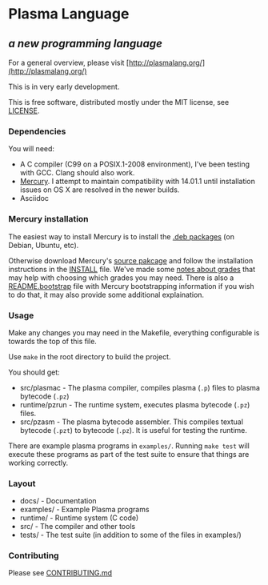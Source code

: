 # Plasma Language
## *a new programming language*

For a general overview, please visit
[http://plasmalang.org/](http://plasmalang.org/)

This is in very early development.

This is free software, distributed mostly under the MIT license, see
[LICENSE](LICENSE).

### Dependencies

You will need:

* A C compiler (C99 on a POSIX.1-2008 environment), I've been testing with
  GCC.  Clang should also work.
* [Mercury](https://www.mercurylang.org/).  I attempt to maintain
  compatibility with 14.01.1 until installation issues on OS X are resolved
  in the newer builds.
* Asciidoc

### Mercury installation

The easiest way to install Mercury is to install the
[.deb packages](http://dl.mercurylang.org/deb/) (on Debian, Ubuntu, etc).

Otherwise download Mercury's [source pakcage](http://dl.mercurylang.org)
and follow the
installation instructions in the
[INSTALL](https://github.com/Mercury-Language/mercury/blob/master/.INSTALL.in)
file.
We've made some
[notes about grades](http://plasmalang.org/docs/grades.html)
that may help with choosing which grades you may need.
There is also a
[README.bootstrap](https://github.com/Mercury-Language/mercury/blob/master/README.bootstrap)
file with Mercury bootstrapping information if you wish to do that, it may
also provide some additional explaination.

### Usage

Make any changes you may need in the Makefile, everything configurable is
towards the top of this file.

Use ```make``` in the root directory to build the project.

You should get:

* src/plasmac - The plasma compiler, compiles plasma (```.p```) files to
  plasma bytecode (```.pz```)
* runtime/pzrun - The runtime system, executes plasma bytecode (```.pz```)
  files.
* src/pzasm - The plasma bytecode assembler.  This compiles textual bytecode
  (```.pzt```) to bytecode (```.pz```).  It is useful for testing the
  runtime.

There are example plasma programs in ```examples/```.  Running ```make
test``` will execute these programs as part of the test suite to ensure that
things are working correctly.

### Layout

* docs/ - Documentation
* examples/ - Example Plasma programs
* runtime/ - Runtime system (C code)
* src/ - The compiler and other tools
* tests/ - The test suite (in addition to some of the files in examples/)

### Contributing

Please see [CONTRIBUTING.md](CONTRIBUTING.md)

